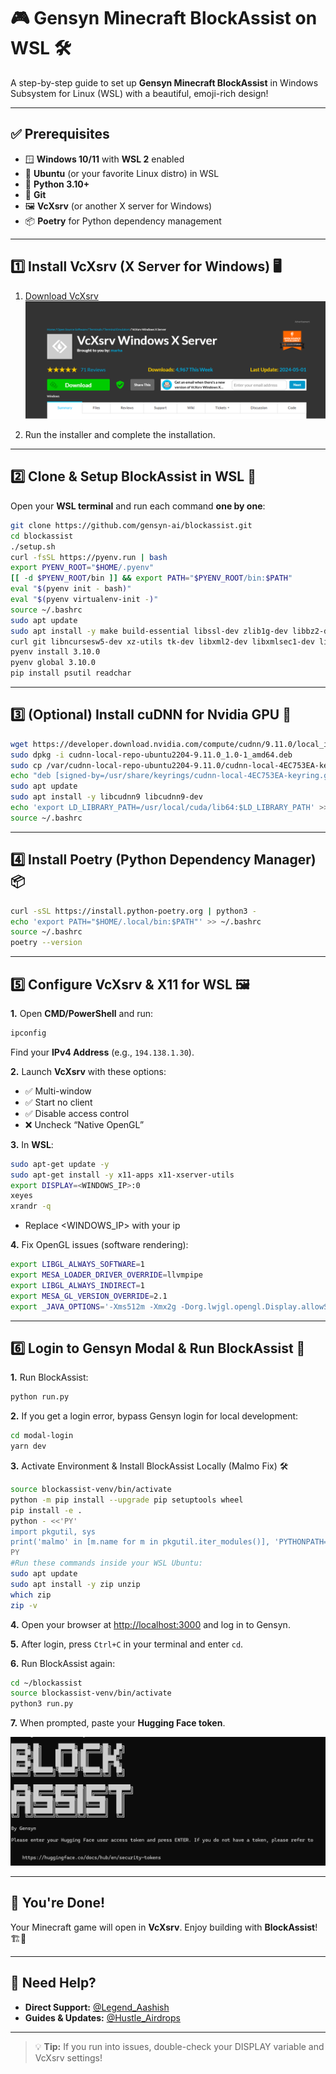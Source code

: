 # 🎮 Gensyn Minecraft BlockAssist on WSL 🛠️

A step-by-step guide to set up **Gensyn Minecraft BlockAssist** in Windows Subsystem for Linux (WSL) with a beautiful, emoji-rich design!

---

## ✅ Prerequisites

- 🪟 **Windows 10/11** with **WSL 2** enabled  
- 🐧 **Ubuntu** (or your favorite Linux distro) in WSL  
- 🐍 **Python 3.10+**  
- 🔧 **Git**  
- 🖼️ **VcXsrv** (or another X server for Windows)  
- 📦 **Poetry** for Python dependency management  

---

## 1️⃣ Install VcXsrv (X Server for Windows) 🖥️

1. [Download VcXsrv](https://sourceforge.net/projects/vcxsrv/)  
    ![VcXsrv Screenshot](https://github.com/HustleAirdrops/Gensyn-Block-Role-Guide/blob/main/Screenshot%202025-08-09%20051036.png)

2. Run the installer and complete the installation.

---

## 2️⃣ Clone & Setup BlockAssist in WSL 🐧

Open your **WSL terminal** and run each command **one by one**:

```bash
git clone https://github.com/gensyn-ai/blockassist.git
cd blockassist
./setup.sh
curl -fsSL https://pyenv.run | bash
export PYENV_ROOT="$HOME/.pyenv"
[[ -d $PYENV_ROOT/bin ]] && export PATH="$PYENV_ROOT/bin:$PATH"
eval "$(pyenv init - bash)"
eval "$(pyenv virtualenv-init -)"
source ~/.bashrc
sudo apt update
sudo apt install -y make build-essential libssl-dev zlib1g-dev libbz2-dev libreadline-dev libsqlite3-dev \
curl git libncursesw5-dev xz-utils tk-dev libxml2-dev libxmlsec1-dev libffi-dev liblzma-dev
pyenv install 3.10.0
pyenv global 3.10.0
pip install psutil readchar
```

---

## 3️⃣ (Optional) Install cuDNN for Nvidia GPU 🚀

```bash
wget https://developer.download.nvidia.com/compute/cudnn/9.11.0/local_installers/cudnn-local-repo-ubuntu2204-9.11.0_1.0-1_amd64.deb
sudo dpkg -i cudnn-local-repo-ubuntu2204-9.11.0_1.0-1_amd64.deb
sudo cp /var/cudnn-local-repo-ubuntu2204-9.11.0/cudnn-local-4EC753EA-keyring.gpg /usr/share/keyrings/
echo "deb [signed-by=/usr/share/keyrings/cudnn-local-4EC753EA-keyring.gpg] file:///var/cudnn-local-repo-ubuntu2204-9.11.0 /" | sudo tee /etc/apt/sources.list.d/cudnn-local.list
sudo apt update
sudo apt install -y libcudnn9 libcudnn9-dev
echo 'export LD_LIBRARY_PATH=/usr/local/cuda/lib64:$LD_LIBRARY_PATH' >> ~/.bashrc
source ~/.bashrc
```

---

## 4️⃣ Install Poetry (Python Dependency Manager) 📦

```bash
curl -sSL https://install.python-poetry.org | python3 -
echo 'export PATH="$HOME/.local/bin:$PATH"' >> ~/.bashrc
source ~/.bashrc
poetry --version
```

---

## 5️⃣ Configure VcXsrv & X11 for WSL 🖼️

**1.** Open **CMD/PowerShell** and run:

```bash
ipconfig
```
Find your **IPv4 Address** (e.g., `194.138.1.30`).

**2.** Launch **VcXsrv** with these options:
- ✅ Multi-window
- ✅ Start no client
- ✅ Disable access control
- ❌ Uncheck “Native OpenGL”

**3.** In **WSL**:

```bash
sudo apt-get update -y
sudo apt-get install -y x11-apps x11-xserver-utils
export DISPLAY=<WINDOWS_IP>:0
xeyes
xrandr -q
```
- Replace <WINDOWS_IP> with your ip 

**4.** Fix OpenGL issues (software rendering):

```bash
export LIBGL_ALWAYS_SOFTWARE=1
export MESA_LOADER_DRIVER_OVERRIDE=llvmpipe
export LIBGL_ALWAYS_INDIRECT=1
export MESA_GL_VERSION_OVERRIDE=2.1
export _JAVA_OPTIONS='-Xms512m -Xmx2g -Dorg.lwjgl.opengl.Display.allowSoftwareOpenGL=true'
```

---

## 6️⃣ Login to Gensyn Modal & Run BlockAssist 🚦

**1.** Run BlockAssist:
```bash
python run.py
```

**2.** If you get a login error, bypass Gensyn login for local development:
```bash
cd modal-login
yarn dev
```

**3.** Activate Environment & Install BlockAssist Locally (Malmo Fix) 🛠️
```bash
source blockassist-venv/bin/activate
python -m pip install --upgrade pip setuptools wheel
pip install -e .
python - <<'PY'
import pkgutil, sys
print('malmo' in [m.name for m in pkgutil.iter_modules()], 'PYTHONPATH=', sys.path[:3])
PY
#Run these commands inside your WSL Ubuntu:
sudo apt update
sudo apt install -y zip unzip
which zip
zip -v
```

**4.** Open your browser at [http://localhost:3000](http://localhost:3000) and log in to Gensyn.

**5.** After login, press `Ctrl+C` in your terminal and enter `cd`.

**6.** Run BlockAssist again:
```bash
cd ~/blockassist
source blockassist-venv/bin/activate
python3 run.py
```

**7.** When prompted, paste your **Hugging Face token**.

![Hugging Face Token Prompt](https://github.com/HustleAirdrops/Gensyn-Block-Role-Guide/blob/main/Screenshot%202025-08-09%20044704.png)

---

## 🎉 You're Done!

Your Minecraft game will open in **VcXsrv**. Enjoy building with **BlockAssist**! 🏗️🧱

---

## 💬 Need Help?

- **Direct Support:** [@Legend_Aashish](https://t.me/Legend_Aashish)
- **Guides & Updates:** [@Hustle_Airdrops](https://t.me/Hustle_Airdrops)

---

> 💡 **Tip:** If you run into issues, double-check your DISPLAY variable and VcXsrv settings!
